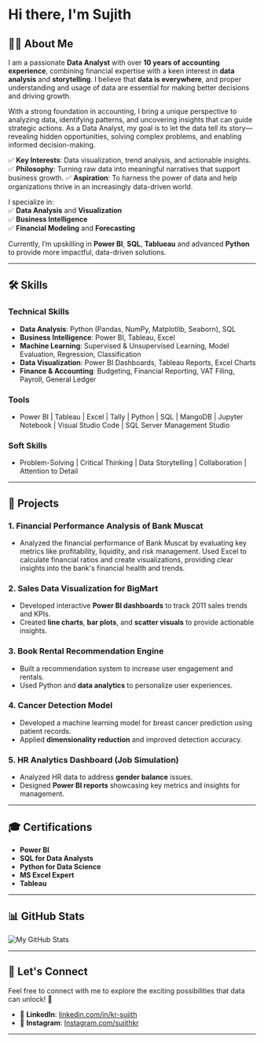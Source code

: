 # Hi there, I'm Sujith 

## 👨‍💻 About Me  
I am a passionate **Data Analyst** with over **10 years of accounting experience**, combining financial expertise with a keen interest in **data analysis** and **storytelling**. I believe that **data is everywhere**, and proper understanding and usage of data are essential for making better decisions and driving growth.

With a strong foundation in accounting, I bring a unique perspective to analyzing data, identifying patterns, and uncovering insights that can guide strategic actions. As a Data Analyst, my goal is to let the data tell its story—revealing hidden opportunities, solving complex problems, and enabling informed decision-making.

✅ **Key Interests**: Data visualization, trend analysis, and actionable insights.
✅ **Philosophy**: Turning raw data into meaningful narratives that support business growth.
✅ **Aspiration**: To harness the power of data and help organizations thrive in an increasingly data-driven world.


I specialize in:  
✅ **Data Analysis** and **Visualization**  
✅ **Business Intelligence**  
✅ **Financial Modeling** and **Forecasting**

Currently, I’m upskilling in **Power BI**, **SQL**, **Tablueau** and advanced **Python** to provide more impactful, data-driven solutions.  

---

## 🛠️ Skills  

### **Technical Skills**  
- **Data Analysis**: Python (Pandas, NumPy, Matplotlib, Seaborn), SQL  
- **Business Intelligence**: Power BI, Tableau, Excel  
- **Machine Learning**: Supervised & Unsupervised Learning, Model Evaluation, Regression, Classification  
- **Data Visualization**: Power BI Dashboards, Tableau Reports, Excel Charts  
- **Finance & Accounting**: Budgeting, Financial Reporting, VAT Filing, Payroll, General Ledger

### **Tools**  
- Power BI | Tableau | Excel | Tally | Python | SQL | MangoDB | Jupyter Notebook | Visual Studio Code | SQL Server Management Studio

### **Soft Skills**  
- Problem-Solving | Critical Thinking | Data Storytelling | Collaboration | Attention to Detail  

---

## 💼 Projects  

### **1. Financial Performance Analysis of Bank Muscat**  
- Analyzed the financial performance of Bank Muscat by evaluating key metrics like profitability, liquidity, and risk management. Used Excel to calculate financial ratios and create visualizations, providing clear insights into the bank's financial health and trends. 

### **2. Sales Data Visualization for BigMart**  
- Developed interactive **Power BI dashboards** to track 2011 sales trends and KPIs.  
- Created **line charts**, **bar plots**, and **scatter visuals** to provide actionable insights.  

### **3. Book Rental Recommendation Engine**  
- Built a recommendation system to increase user engagement and rentals.  
- Used Python and **data analytics** to personalize user experiences.  

### **4. Cancer Detection Model**  
- Developed a machine learning model for breast cancer prediction using patient records.  
- Applied **dimensionality reduction** and improved detection accuracy.  

### **5. HR Analytics Dashboard (Job Simulation)**  
- Analyzed HR data to address **gender balance** issues.  
- Designed **Power BI reports** showcasing key metrics and insights for management.  

---

## 🎓 Certifications  

- **Power BI**
- **SQL for Data Analysts**  
- **Python for Data Science**
- **MS Excel Expert**
- **Tableau**

---

## 📊 GitHub Stats  

![My GitHub Stats](https://github-readme-stats.vercel.app/api?username=Sujith-KR&show_icons=true&theme=default)  

---

## 🤝 Let's Connect  
Feel free to connect with me to explore the exciting possibilities that data can unlock! 🚀

- 💼 **LinkedIn**: [linkedin.com/in/kr-sujith](https://www.linkedin.com/in/kr-sujith)
- 💼 **Instagram**: [Instagram.com/sujithkr](https://www.instagram.com/sujithkr)    

---  
